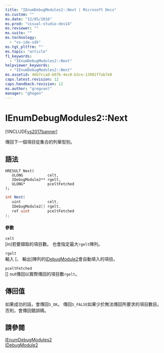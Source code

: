 ```yaml
---
title: "IEnumDebugModules2::Next | Microsoft Docs"
ms.custom: ""
ms.date: "12/05/2016"
ms.prod: "visual-studio-dev14"
ms.reviewer: ""
ms.suite: ""
ms.technology: 
  - "vs-ide-sdk"
ms.tgt_pltfrm: ""
ms.topic: "article"
f1_keywords: 
  - "IEnumDebugModules2::Next"
helpviewer_keywords: 
  - "IEnumDebugModules2::Next"
ms.assetid: 46b7ccad-b07b-4ec0-b3ce-13981ffab7e8
caps.latest.revision: 12
caps.handback.revision: 12
ms.author: "gregvanl"
manager: "ghogen"
---
```

# IEnumDebugModules2::Next
[!INCLUDE[vs2017banner](../../../code-quality/includes/vs2017banner.md)]

傳回下一個項目從集合的列舉型別。  
  
## 語法  
  
```cpp#  
HRESULT Next(  
   ULONG           celt,  
   IDebugModule2** rgelt,  
   ULONG*          pceltFetched  
);  
```  
  
```c#  
int Next(  
   uint            celt,  
   IDebugModule2[] rgelt,  
   ref uint        pceltFetched  
);  
```  
  
#### 參數  
 `celt`  
 \[in\]若要擷取的項目數。  也會指定最大`rgelt`陣列。  
  
 `rgelt`  
 輸入 \[、 輸出\]陣列的[IDebugModule2](../../../extensibility/debugger/reference/idebugmodule2.md)會自動填入的項目。  
  
 `pceltFetched`  
 \[\] out傳回以實際傳回的項目數`rgelt`。  
  
## 傳回值  
 如果成功的話，會傳回`S_OK`。  傳回`S_FALSE`如果少於無法傳回所要求的項目數目。 否則，會傳回錯誤碼。  
  
## 請參閱  
 [IEnumDebugModules2](../../../extensibility/debugger/reference/ienumdebugmodules2.md)   
 [IDebugModule2](../../../extensibility/debugger/reference/idebugmodule2.md)
